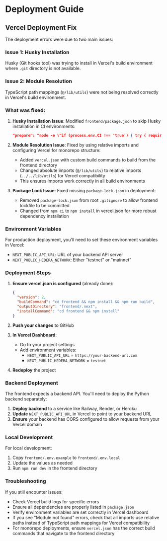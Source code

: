 # Deployment Guide

## Vercel Deployment Fix

The deployment errors were due to two main issues:

### Issue 1: Husky Installation
Husky (Git hooks tool) was trying to install in Vercel's build environment where `.git` directory is not available.

### Issue 2: Module Resolution
TypeScript path mappings (`@/lib/utils`) were not being resolved correctly in Vercel's build environment.

### What was fixed:

1. **Husky Installation Issue**: Modified `frontend/package.json` to skip Husky installation in CI environments:
   ```json
   "prepare": "node -e \"if (process.env.CI !== 'true') { try { require('husky').install() } catch (e) {} }\""
   ```

2. **Module Resolution Issue**: Fixed by using relative imports and configuring Vercel for monorepo structure:
   - Added `vercel.json` with custom build commands to build from the frontend directory
   - Changed absolute imports (`@/lib/utils`) to relative imports (`../../lib/utils`) for Vercel compatibility
   - This ensures imports work correctly in all build environments

3. **Package Lock Issue**: Fixed missing `package-lock.json` in deployment:
   - Removed `package-lock.json` from root `.gitignore` to allow frontend lockfile to be committed
   - Changed from `npm ci` to `npm install` in vercel.json for more robust dependency installation

### Environment Variables

For production deployment, you'll need to set these environment variables in Vercel:

- `NEXT_PUBLIC_API_URL`: URL of your backend API server
- `NEXT_PUBLIC_HEDERA_NETWORK`: Either "testnet" or "mainnet"

### Deployment Steps

1. **Ensure vercel.json is configured** (already done):
   ```json
   {
     "version": 2,
     "buildCommand": "cd frontend && npm install && npm run build",
     "outputDirectory": "frontend/.next",
     "installCommand": "cd frontend && npm install"
   }
   ```

2. **Push your changes** to GitHub

3. **In Vercel Dashboard**:
   - Go to your project settings
   - Add environment variables:
     - `NEXT_PUBLIC_API_URL` = `https://your-backend-url.com`
     - `NEXT_PUBLIC_HEDERA_NETWORK` = `testnet`

4. **Redeploy** the project

### Backend Deployment

The frontend expects a backend API. You'll need to deploy the Python backend separately:

1. **Deploy backend** to a service like Railway, Render, or Heroku
2. **Update** `NEXT_PUBLIC_API_URL` in Vercel to point to your backend URL
3. **Ensure** your backend has CORS configured to allow requests from your Vercel domain

### Local Development

For local development:
1. Copy `frontend/.env.example` to `frontend/.env.local`
2. Update the values as needed
3. Run `npm run dev` in the frontend directory

### Troubleshooting

If you still encounter issues:
- Check Vercel build logs for specific errors
- Ensure all dependencies are properly listed in `package.json`
- Verify environment variables are set correctly in Vercel dashboard
- If you see "Module not found" errors, check that all imports use relative paths instead of TypeScript path mappings for Vercel compatibility
- For monorepo deployments, ensure `vercel.json` has the correct build commands that navigate to the frontend directory
